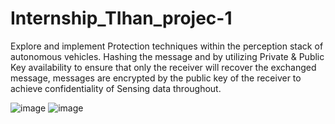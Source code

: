 # Internship_TIhan_projec-1
Explore and implement Protection techniques within the perception stack of autonomous vehicles. Hashing the message and by utilizing Private &amp; Public Key availability to ensure that only the receiver will recover the exchanged message, messages are encrypted by the public key of the receiver to achieve confidentiality of Sensing data throughout.


![image](https://github.com/gnanesh-16/Internship_TIhan_projec-1/assets/98212179/b4ccc007-0b94-495e-9666-53c05e8ff8b6)
![image](https://github.com/gnanesh-16/Internship_TIhan_projec-1/assets/98212179/617c0d56-02a6-4f04-ba84-842a971a3dd6)
